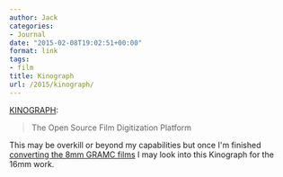 ```yaml
---
author: Jack
categories:
- Journal
date: "2015-02-08T19:02:51+00:00"
format: link
tags:
- film
title: Kinograph
url: /2015/kinograph/
---
```


[KINOGRAPH][1]:

> The Open Source Film Digitization Platform 

This may be overkill or beyond my capabilities but once I'm finished [converting the 8mm GRAMC films][2] I may look into this Kinograph for the 16mm work.

 [1]: http://kinograph.cc/
 [2]: https://www.baty.net/2015/01/movie-club-transfers/